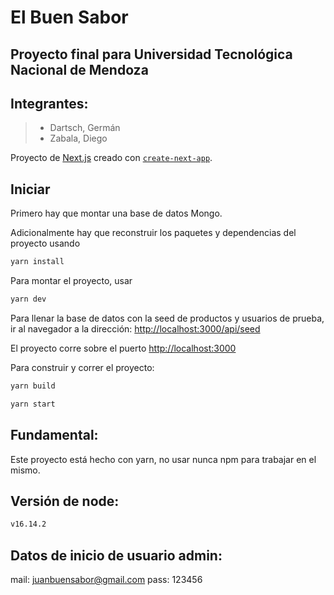 # El Buen Sabor

## Proyecto final para Universidad Tecnológica Nacional de Mendoza
## Integrantes:
> - Dartsch, Germán
> - Zabala, Diego

Proyecto de [Next.js](https://nextjs.org/) creado con [`create-next-app`](https://github.com/vercel/next.js/tree/canary/packages/create-next-app).

## Iniciar

Primero hay que montar una base de datos Mongo.

Adicionalmente hay que reconstruir los paquetes y dependencias del proyecto usando

```bash
yarn install
```

Para montar el proyecto, usar

```bash
yarn dev
```

Para llenar la base de datos con la seed de productos y usuarios de prueba, ir al navegador a la dirección: [http://localhost:3000/api/seed](http://localhost:3000/api/seed)

El proyecto corre sobre el puerto [http://localhost:3000](http://localhost:3000)


Para construir y correr el proyecto:

```bash
yarn build
```

```bash
yarn start
```


## Fundamental:

Este proyecto está hecho con yarn, no usar nunca npm para trabajar en el mismo.

## Versión de node:
    
```bash
v16.14.2
```

## Datos de inicio de usuario admin:
mail: juanbuensabor@gmail.com
pass: 123456

